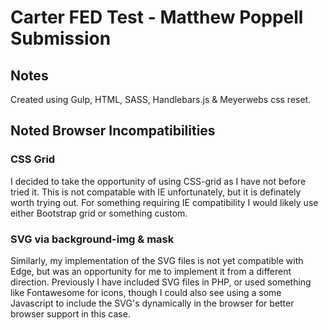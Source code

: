 # Carter FED Test - Matthew Poppell Submission

## Notes
Created using Gulp, HTML, SASS, Handlebars.js & Meyerwebs css reset.

## Noted Browser Incompatibilities

### CSS Grid
I decided to take the opportunity of using CSS-grid as I have not before tried it. This is not compatable with IE unfortunately, but it is definately worth trying out. For something requiring IE compatibility I would likely use either Bootstrap grid or something custom.  

### SVG via background-img & mask
Similarly, my implementation of the SVG files is not yet compatible with Edge, but was an opportunity for me to implement it from a different direction. Previously I have included SVG files in PHP, or used something like Fontawesome for icons, though I could also see using a some Javascript to include the SVG's dynamically in the browser for better browser support in this case.
